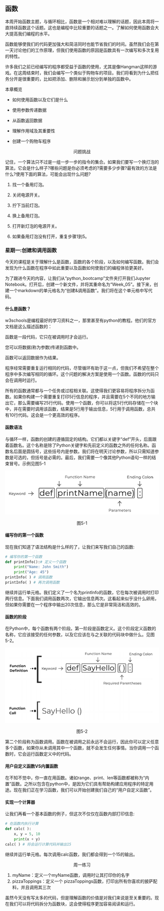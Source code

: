 ## 函数

本周开始函数主题，与循环相比，函数是一个相对难以理解的话题，因此本周将一直持续函数这个话题。这也是编程中比较重要的话题之一。了解如何使用函数会大大提高我们编程的水平。

函数能够使我们的代码更加强大和简洁同时也能节省我们的时间。虽然我们会在第一天讨论他们的工作原理，但我们使用函数的原因是函数具有一次编写和多次复用的特性。

许多我们之前已经编写的程序都受益于函数的使用，尤其是像Hangman这样的游戏。在这周结束时，我们会编写一个类似于购物车的项目。我们将看到为什么把任务分开是很重要的，比如把添加、删除和展示划分到单独的函数中。

本章概览

+ 如何使用函数以及它们是什么

+ 使用参数传递数据

+ 从函数返回数据

+ 理解作用域及其重要性

+ 创建一个购物车程序

<center>问题挑战</center>

记住，一个算法只不过是一组一步一步的指令的集合。如果我们要写一个换灯泡的算法，它会是什么样子?哪些问题是你必须考虑的?需要多少步骤?最有效的方法是什么?使用下面的算法，可能会出现什么问题?

1. 找一个备用灯泡。

2. 关闭电源开关。

3. 拧下当前灯泡。

4. 换上备用灯泡。

5. 打开新灯泡的电源开关。

6. 如果备用灯泡没有打开，重复步骤1到5。

### 星期一:创建和调用函数

今天的课程是关于理解什么是函数，函数的各个阶段，以及如何编写函数。我们会发现为什么函数在程序中如此重要以及函数如何使我们的编程体验更美好。

为了跟进今天的内容，让我们从“python_bootcamp”文件夹打开我们Jupyter Notebook。打开后，创建一个新文件，并将其重命名为“Week_05”。接下来，创建一个markdown的单元格名为“创建&调用函数”。我们将在这个单元格中写代码。

#### 什么是函数？

w3schools是编程最好的学习资料之一，那里甚至有python的教程。他们的官方文档是这么描述函数的：

函数是一段代码，它只在被调用时才会运行。

您可以将数据(称为参数)传递到函数中。

函数可以返回数据作为结果。

程序经常需要重复运行相同的代码，尽管循环有助于这一点，但我们不希望在整个程序中多次编写相同的循环。这个问题的解决方案是使用一个函数。函数的代码只会在调用时运行。

所有的函数通常都与一个任务或过程相关联。这使得我们更容易将程序拆分为函数。如果你构建一个需要重复打印5行信息的程序，并且需要在5个不同的地方输出它，那么需要编写25行代码。使用一个函数，你可以将这5行代码存储在一个块中，并在需要时调用该函数，结果是5行用于输出信息，5行用于调用函数，总共有10行代码。这会是一个更高效的程序。

#### 函数语法

与循环一样，函数的创建的遵循固定的结构。它们都以关键字“def”开头，后面跟着函数名。这个名称是除了Python关键字和先前定义的函数之外的任何名称。函数名后面是圆括号，这些括号内是参数。我们将在明天讨论参数，所以只需知道参数是可选的，但括号是必需的。最后，我们需要一个像其他Python语句一样的结束冒号。示例见图5-1

![image-20201107192326746](../assets/ch5-1.png)

<center>图5-1</center>

#### 编写你的第一个函数

现在我们知道了语法结构是什么样的了，让我们来写我们自己的函数:

``` python
# 编写你的第一个函数
def printInfo():# 定义一个函数
    print("Name: John Smith")
    print("Age: 45")
printInfo( ) # 调用函数
printInfo( ) # 再次调用函数
```

继续并运行单元格。我们定义了一个名为printInfo的函数，它在每次被调用时打印两行信息。下面我们调用函数两次，它输出信息两次。这看起来似乎没什么卵用，但如果你需要在一个程序中输出20次信息，那么它是非常简洁和高效的。

#### 函数的阶段

在Python中，每个函数有两个阶段。第一阶段是函数定义。这个阶段定义函数的名称，它应该接受的任何参数，以及它应该在与之关联的代码块中做什么。见图5-2。

![image-20201107193446635](../assets/ch5-2.png)

<center>图5-2</center>

第二个阶段称为函数调用。函数在被调用之前永远不会运行，因此你可以定义任意多个函数，如果你从未调用其中一个函数，就不会发生任何事情。当你调用一个函数时，它会运行函数定义中的代码。

#### 用户自定义函数VS内置函数

在不知不觉中，你一直在用函数。诸如range、print、len等函数都被称为“内置”函数。之所以包含在python中，是因为它们具有帮助构建应用程序的特定用途。现在我们正在学习函数，我们可以开始创建我们自己的“用户自定义函数”。

#### 实现一个计算器

让我们再看一个基本函数的例子，但这次不仅仅在函数内部打印信息:

``` python
# 在函数内执行计算
def calc( ):
    x, y = 5, 10
    print(x + y)
calc( ) # 将会运行计算代码并输出15
```

继续并运行单元格。每次调用calc函数，我们都会得到一个15的输出。

<center>周一练习</center>

1. myName：定义一个myName函数，调用时让其打印你的名字
2. pizzaToppings：定义一个 pizzaToppings函数，打印出所有你喜欢的披萨配料，并且调用其三次

虽然今天没有写太多的代码，但是理解函数的价值是对我们来说是至关重要的。现在我们可以将代码拆分为函数块，这会使得程序更加容易阅读和运行。